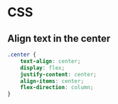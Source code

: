 # CSS
## Align text in the center
```css
.center {
    text-align: center;
    display: flex;
    justify-content: center;
    align-items: center;
    flex-direction: column;
}
```
